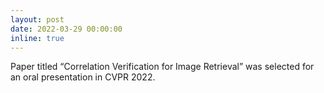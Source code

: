 ```yaml
---
layout: post
date: 2022-03-29 00:00:00
inline: true
---
```


Paper titled “Correlation Verification for Image Retrieval” was selected for an oral presentation in CVPR 2022.